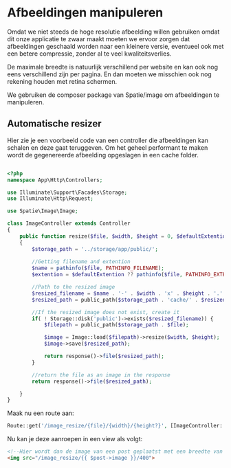 # Afbeeldingen manipuleren

Omdat we niet steeds de hoge resolutie afbeelding willen gebruiken omdat dit onze applicatie te zwaar maakt moeten we ervoor zorgen dat afbeeldingen geschaald worden naar een kleinere versie, eventueel ook met een betere compressie, zonder al te veel kwaliteitsverlies.

De maximale breedte is natuurlijk verschillend per website en kan ook nog eens verschillend zijn per pagina. En dan moeten we misschien ook nog rekening houden met retina schermen.


We gebruiken de composer package van Spatie/image om afbeeldingen te manipuleren.

## Automatische resizer

Hier zie je een voorbeeld code van een controller die afbeeldingen kan schalen en deze gaat teruggeven. Om het geheel performant te maken wordt de gegenereerde afbeelding opgeslagen in een cache folder.

```php

<?php 
namespace App\Http\Controllers;

use Illuminate\Support\Facades\Storage;
use Illuminate\Http\Request;

use Spatie\Image\Image;

class ImageController extends Controller
{
    public function resize($file, $width, $height = 0, $defaultExtention = 'webp') 
    {
        $storage_path = '../storage/app/public/';
        
        //Getting filename and extention
        $name = pathinfo($file, PATHINFO_FILENAME);
        $extention = $defaultExtention ?? pathinfo($file, PATHINFO_EXTENSION);

        //Path to the resized image
        $resized_filename = $name . '-' . $width . 'x' . $height . '.' . $extention;
        $resized_path = public_path($storage_path . 'cache/' . $resized_filename);

        //If the resized image does not exist, create it
        if( ! Storage::disk('public')->exists($resized_filename)) {
            $filepath = public_path($storage_path . $file);

            $image = Image::load($filepath)->resize($width, $height);
            $image->save($resized_path);

            return response()->file($resized_path);
        }

        //return the file as an image in the response
        return response()->file($resized_path);

    }
}

```
Maak nu een route aan:

```php
Route::get('/image_resize/{file}/{width}/{height?}', [ImageController::class, 'resize']);
```

Nu kan je deze aanroepen in een view als volgt:

```html
<!--Hier wordt dan de image van een post geplaatst met een breedte van 400px -->
<img src="/image_resize/{{ $post->image }}/400">
```



